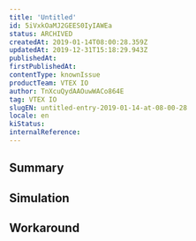```yaml
---
title: 'Untitled'
id: 5iVxkOaMJ2GEES0IyIAWEa
status: ARCHIVED
createdAt: 2019-01-14T08:00:28.359Z
updatedAt: 2019-12-31T15:18:29.943Z
publishedAt: 
firstPublishedAt: 
contentType: knownIssue
productTeam: VTEX IO
author: TnXcuQydAAOuwWACo864E
tag: VTEX IO
slugEN: untitled-entry-2019-01-14-at-08-00-28
locale: en
kiStatus: 
internalReference: 
---
```


## Summary



## Simulation



## Workaround



